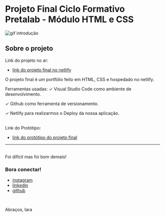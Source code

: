 # Projeto Final Ciclo Formativo Pretalab - Módulo HTML e CSS

![gif introdução](https://media.giphy.com/media/RxTZeymDfS2By/giphy.gif)

## Sobre o projeto
Link do projeto no ar:

- [link do projeto final no netlify]()

O projeto final é um portfólio feito em HTML, CSS e hospedado no netlify.

Ferramentas usadas:
✓		Visual Studio Code como ambiente de desenvolvimento.

✓		Github como ferramenta de versionamento.

✓		Netlify para realizarmos o Deploy da nossa aplicação.

<br>
Link do Protótipo:

- [link do protótipo do projeto final](portfolioiarateixeira.netlify.app)

---
<br>
Foi difícil mas foi bom demais!
<br>

### Bora conectar!

- [instagram](https://www.instagram.com/iaras.teixeira)
- [linkedin](https://www.linkedin.com/in/iara-teixeira-a19985213/)
- [github](https://github.com/iarasteixeira)

<br>

Abraços, Iara

